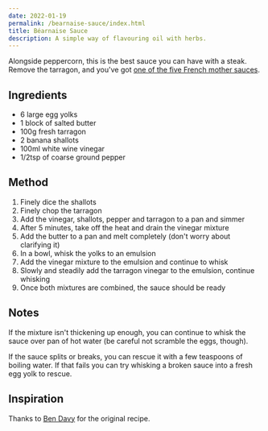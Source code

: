 ```yaml
---
date: 2022-01-19
permalink: /bearnaise-sauce/index.html
title: Béarnaise Sauce
description: A simple way of flavouring oil with herbs.
---
```


Alongside peppercorn, this is the best sauce you can have with a steak. Remove the tarragon, and you've got [one of the five French mother sauces](https://en.wikipedia.org/wiki/French_mother_sauces).

## Ingredients

* 6 large egg yolks
* 1 block of salted butter
* 100g fresh tarragon
* 2 banana shallots
* 100ml white wine vinegar
* 1/2tsp of coarse ground pepper

## Method

1. Finely dice the shallots
1. Finely chop the tarragon
1. Add the vinegar, shallots, pepper and tarragon to a pan and simmer
1. After 5 minutes, take off the heat and drain the vinegar mixture
1. Add the butter to a pan and melt completely (don't worry about clarifying it)
1. In a bowl, whisk the yolks to an emulsion
1. Add the vinegar mixture to the emulsion and continue to whisk
1. Slowly and steadily add the tarragon vinegar to the emulsion, continue whisking
1. Once both mixtures are combined, the sauce should be ready

## Notes

If the mixture isn't thickening up enough, you can continue to whisk the sauce over pan of hot water (be careful not scramble the eggs, though).

If the sauce splits or breaks, you can rescue it with a few teaspoons of boiling water. If that fails you can try whisking a broken sauce into a fresh egg yolk to rescue.

## Inspiration

Thanks to [Ben Davy](https://www.instagram.com/mrpristina/) for the original recipe.
